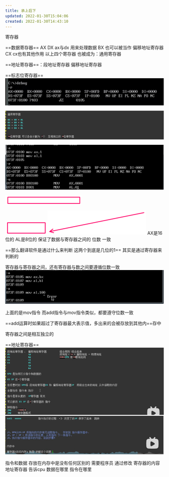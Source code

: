 ```yaml
---
title: 承上启下
updated: 2022-01-30T15:04:06
created: 2022-01-30T14:43:10
---
```


寄存器

==数据寄存器==
AX
DX ax与dx 用来处理数据
BX 也可以被当作 偏移地址寄存器
CX cx也有其他作用
以上四个寄存器 也被成为：通用寄存器

==地址寄存器==：段地址寄存器 偏移地址寄存器

==标志位寄存器==
![image1](../../resources/744fab21255f436ebf6163836b0ce921.png)

![image2](../../resources/8e61f1b3bdb24abc9699fba1bd5b07b6.png)

![image3](../../resources/9b4aa18c379c40438b72b7b0d77fb864.png)

![image4](../../resources/1e47f92e057845148e80954766312b6d.png)

![image5](../../resources/b51cf3f0416a43ada8ec7d660ecf4765.png)![image6](../../resources/70300daf2106475aa3b3af63df00ffa6.png)
AX是16位的 AL是8位的
保证了数据与寄存器之间的 位数 一致

==那么翻译软件是通过什么来判断 这两个到底是几位的1==
其实是通过寄存器来判断的

寄存器与寄存器之间，还有寄存器与数之间要遵循位数一致
![image7](../../resources/a946f41c6ad1443f91a595ca4869c45b.png)

上面的是mov指令
而add指令与mov指令类似，都要遵守位数一致

==add运算时如果超过了寄存器最大表示值，多出来的会被存放到其他内==存中

寄存器之间是相互独立的

==地址寄存器==
![image8](../../resources/6e68b388cda448d488fe5007d250bd8f.png)
![image9](../../resources/1f8ba8e4857347bbae2ce304bf8eaab9.png)

指令和数据 存放在内存中是没有任何区别的
需要程序员 通过修改 寄存器的内容 地址寄存器
告诉cpu 数据在哪里 指令在哪里
